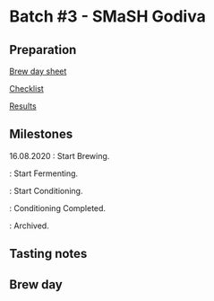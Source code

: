 # Batch #3 - SMaSH Godiva

## Preparation

[Brew day sheet](./Batch_3_03_SMaSH_Godiva_brew_day_sheet.pdf)

[Checklist](./Batch_3_03_SMaSH_Godiva_checklist.pdf)

[Results](./Batch_3_03_BSMaSH_Godiva_results.pdf)

## Milestones

16.08.2020 : Start Brewing.

: Start Fermenting.

: Start Conditioning.

: Conditioning Completed.

: Archived.

## Tasting notes

## Brew day
